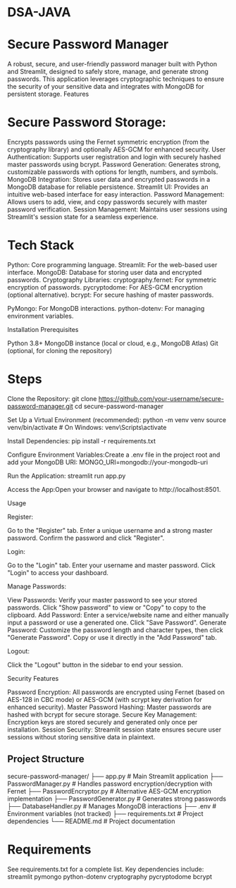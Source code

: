 # DSA-JAVA
# Secure Password Manager
A robust, secure, and user-friendly password manager built with Python and Streamlit, designed to safely store, manage, and generate strong passwords. This application leverages cryptographic techniques to ensure the security of your sensitive data and integrates with MongoDB for persistent storage.
Features

# Secure Password Storage: 
Encrypts passwords using the Fernet symmetric encryption (from the cryptography library) and optionally AES-GCM for enhanced security.
User Authentication: Supports user registration and login with securely hashed master passwords using bcrypt.
Password Generation: Generates strong, customizable passwords with options for length, numbers, and symbols.
MongoDB Integration: Stores user data and encrypted passwords in a MongoDB database for reliable persistence.
Streamlit UI: Provides an intuitive web-based interface for easy interaction.
Password Management: Allows users to add, view, and copy passwords securely with master password verification.
Session Management: Maintains user sessions using Streamlit's session state for a seamless experience.

# Tech Stack

Python: Core programming language.
Streamlit: For the web-based user interface.
MongoDB: Database for storing user data and encrypted passwords.
Cryptography Libraries:
cryptography.fernet: For symmetric encryption of passwords.
pycryptodome: For AES-GCM encryption (optional alternative).
bcrypt: For secure hashing of master passwords.


PyMongo: For MongoDB interactions.
python-dotenv: For managing environment variables.

Installation
Prerequisites

Python 3.8+
MongoDB instance (local or cloud, e.g., MongoDB Atlas)
Git (optional, for cloning the repository)

# Steps

Clone the Repository:
git clone https://github.com/your-username/secure-password-manager.git
cd secure-password-manager


Set Up a Virtual Environment (recommended):
python -m venv venv
source venv/bin/activate  # On Windows: venv\Scripts\activate


Install Dependencies:
pip install -r requirements.txt


Configure Environment Variables:Create a .env file in the project root and add your MongoDB URI:
MONGO_URI=mongodb://your-mongodb-uri


Run the Application:
streamlit run app.py


Access the App:Open your browser and navigate to http://localhost:8501.


Usage

Register:

Go to the "Register" tab.
Enter a unique username and a strong master password.
Confirm the password and click "Register".


Login:

Go to the "Login" tab.
Enter your username and master password.
Click "Login" to access your dashboard.


Manage Passwords:

View Passwords: Verify your master password to see your stored passwords. Click "Show password" to view or "Copy" to copy to the clipboard.
Add Password: Enter a service/website name and either manually input a password or use a generated one. Click "Save Password".
Generate Password: Customize the password length and character types, then click "Generate Password". Copy or use it directly in the "Add Password" tab.


Logout:

Click the "Logout" button in the sidebar to end your session.



Security Features

Password Encryption: All passwords are encrypted using Fernet (based on AES-128 in CBC mode) or AES-GCM (with scrypt key derivation for enhanced security).
Master Password Hashing: Master passwords are hashed with bcrypt for secure storage.
Secure Key Management: Encryption keys are stored securely and generated only once per installation.
Session Security: Streamlit session state ensures secure user sessions without storing sensitive data in plaintext.

## Project Structure
secure-password-manager/
├── app.py                  # Main Streamlit application
├── PasswordManager.py      # Handles password encryption/decryption with Fernet
├── PasswordEncryptor.py    # Alternative AES-GCM encryption implementation
├── PasswordGenerator.py    # Generates strong passwords
├── DatabaseHandler.py      # Manages MongoDB interactions
├── .env                    # Environment variables (not tracked)
├── requirements.txt        # Project dependencies
└── README.md               # Project documentation

# Requirements
See requirements.txt for a complete list. Key dependencies include:
streamlit
pymongo
python-dotenv
cryptography
pycryptodome
bcrypt






